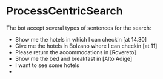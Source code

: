 # ProcessCentricSearch

The bot accept several types of sentences for the search:
- Show me the hotels in which I can checkin [at 14.30]
- Give me the hotels in Bolzano where I can checkin [at 11]
- Please return the accommodations in [Rovereto]
- Show me the bed and breakfast in [Alto Adige]
- I want to see some hotels
- 

